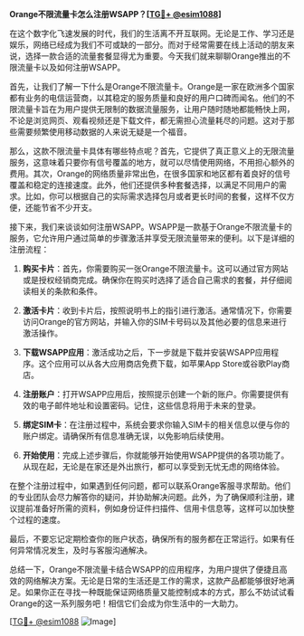 **Orange不限流量卡怎么注册WSAPP？[[TG💪+ @esim1088](https://t.me/s/esim1088)]**

在这个数字化飞速发展的时代，我们的生活离不开互联网。无论是工作、学习还是娱乐，网络已经成为我们不可或缺的一部分。而对于经常需要在线上活动的朋友来说，选择一款合适的流量套餐显得尤为重要。今天我们就来聊聊Orange推出的不限流量卡以及如何注册WSAPP。

首先，让我们了解一下什么是Orange不限流量卡。Orange是一家在欧洲多个国家都有业务的电信运营商，以其稳定的服务质量和良好的用户口碑而闻名。他们的不限流量卡旨在为用户提供无限制的数据流量服务，让用户随时随地都能畅快上网，不论是浏览网页、观看视频还是下载文件，都无需担心流量耗尽的问题。这对于那些需要频繁使用移动数据的人来说无疑是一个福音。

那么，这款不限流量卡具体有哪些特点呢？首先，它提供了真正意义上的无限流量服务，这意味着只要你有信号覆盖的地方，就可以尽情使用网络，不用担心额外的费用。其次，Orange的网络质量非常出色，在很多国家和地区都有着良好的信号覆盖和稳定的连接速度。此外，他们还提供多种套餐选择，以满足不同用户的需求。比如，你可以根据自己的实际需求选择包月或者更长时间的套餐，这样不仅方便，还能节省不少开支。

接下来，我们来谈谈如何注册WSAPP。WSAPP是一款基于Orange不限流量卡的服务，它允许用户通过简单的步骤激活并享受无限流量带来的便利。以下是详细的注册流程：

1. **购买卡片**：首先，你需要购买一张Orange不限流量卡。这可以通过官方网站或是授权经销商完成。确保你在购买时选择了适合自己需求的套餐，并仔细阅读相关的条款和条件。

2. **激活卡片**：收到卡片后，按照说明书上的指引进行激活。通常情况下，你需要访问Orange的官方网站，并输入你的SIM卡号码以及其他必要的信息来进行激活操作。

3. **下载WSAPP应用**：激活成功之后，下一步就是下载并安装WSAPP应用程序。这个应用可以从各大应用商店免费下载，如苹果App Store或谷歌Play商店。

4. **注册账户**：打开WSAPP应用后，按照提示创建一个新的账户。你需要提供有效的电子邮件地址和设置密码。记住，这些信息将用于未来的登录。

5. **绑定SIM卡**：在注册过程中，系统会要求你输入SIM卡的相关信息以便与你的账户绑定。请确保所有信息准确无误，以免影响后续使用。

6. **开始使用**：完成上述步骤后，你就能够开始使用WSAPP提供的各项功能了。从现在起，无论是在家还是外出旅行，都可以享受到无忧无虑的网络体验。

在整个注册过程中，如果遇到任何问题，都可以联系Orange客服寻求帮助。他们的专业团队会尽力解答你的疑问，并协助解决问题。此外，为了确保顺利注册，建议提前准备好所需的资料，例如身份证件扫描件、信用卡信息等，这样可以加快整个过程的速度。

最后，不要忘记定期检查你的账户状态，确保所有的服务都在正常运行。如果有任何异常情况发生，及时与客服沟通解决。

总结一下，Orange不限流量卡结合WSAPP的应用程序，为用户提供了便捷且高效的网络解决方案。无论是日常的生活还是工作的需求，这款产品都能够很好地满足。如果你正在寻找一种既能保证网络质量又能控制成本的方式，那么不妨试试看Orange的这一系列服务吧！相信它们会成为你生活中的一大助力。

[[TG💪+ @esim1088](https://t.me/s/esim1088) ![Image](https://i.postimg.cc/4NQfJmqS/Snipaste-2025-05-13-00-14-12.png)]